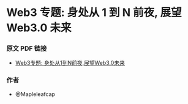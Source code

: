 # Web3 专题: 身处从 1 到 N 前夜, 展望 Web3.0 未来
### 原文 PDF 链接

- [Web3专题: 身处从1到N前夜,展望Web3.0未来](https://docsend.com/view/np5dhyyc9uiu36sp)

### 作者

- @Mapleleafcap
